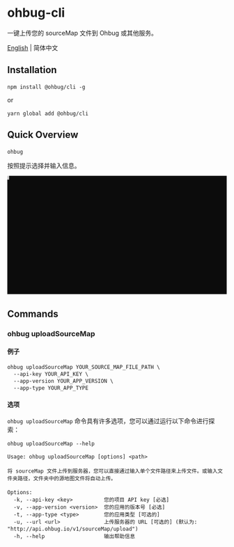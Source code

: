 # ohbug-cli

一键上传您的 sourceMap 文件到 Ohbug 或其他服务。 

[English](./README.md) | 简体中文

## Installation

```
npm install @ohbug/cli -g
```
or
```
yarn global add @ohbug/cli
```

## Quick Overview

```
ohbug
```

按照提示选择并输入信息。 

![uploadSourceMap](./description.svg)

## Commands

### ohbug uploadSourceMap

#### 例子

```
ohbug uploadSourceMap YOUR_SOURCE_MAP_FILE_PATH \
  --api-key YOUR_API_KEY \
  --app-version YOUR_APP_VERSION \
  --app-type YOUR_APP_TYPE
```

#### 选项

`ohbug uploadSourceMap` 命令具有许多选项，您可以通过运行以下命令进行探索：
```
ohbug uploadSourceMap --help
```

```
Usage: ohbug uploadSourceMap [options] <path>

将 sourceMap 文件上传到服务器，您可以直接通过输入单个文件路径来上传文件。或输入文件夹路径，文件夹中的源地图文件将自动上传。 

Options:
  -k, --api-key <key>          您的项目 API key [必选]
  -v, --app-version <version>  您的应用的版本号 [必选]
  -t, --app-type <type>        您的应用类型 [可选的]
  -u, --url <url>              上传服务器的 URL [可选的] (默认为: "http://api.ohbug.io/v1/sourceMap/upload")
  -h, --help                   输出帮助信息
```